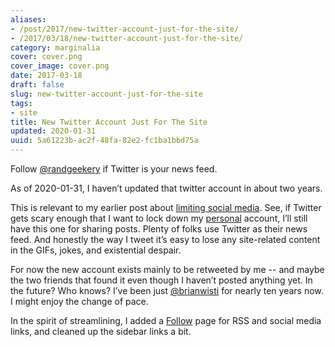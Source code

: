 ```yaml
---
aliases:
- /post/2017/new-twitter-account-just-for-the-site/
- /2017/03/18/new-twitter-account-just-for-the-site/
category: marginalia
cover: cover.png
cover_image: cover.png
date: 2017-03-18
draft: false
slug: new-twitter-account-just-for-the-site
tags:
- site
title: New Twitter Account Just For The Site
updated: 2020-01-31
uuid: 5a61223b-ac2f-48fa-82e2-fc1ba1bbd75a
---
```


[@randgeekery]: https://twitter.com/randgeeekery

Follow [@randgeekery][] if Twitter is your news feed.

<aside class="admonition">

As of 2020-01-31, I haven’t updated that twitter account in about two years.

</aside>

[limiting social media]: /post/2017/03/maybe-ration-my-time-in-hot-take-land/
[personal]: https://twitter.com/brianwisti/

This is relevant to my earlier post about [limiting social media][]. See, if
Twitter gets scary enough that I want to lock down my [personal][] account,
I’ll still have this one for sharing posts. Plenty of folks use Twitter as their
news feed. And honestly the way I tweet it’s easy to lose any site-related
content in the GIFs, jokes, and existential despair.

[@brianwisti]: https://twitter.com/brianwisti

For now the new account exists mainly to be retweeted by me --
and maybe the two friends that found it even though I haven’t posted anything yet.
In the future?
Who knows? I’ve been just [@brianwisti][] for nearly ten years now.
I might enjoy the change of pace.

In the spirit of streamlining, I added a [Follow](/follow/) page for RSS and social media links,
and cleaned up the sidebar links a bit.